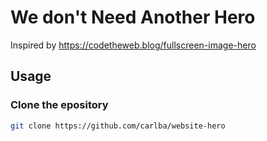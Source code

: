 # We don't Need Another Hero

Inspired by https://codetheweb.blog/fullscreen-image-hero

## Usage

### Clone the epository

```bash
git clone https://github.com/carlba/website-hero
```
